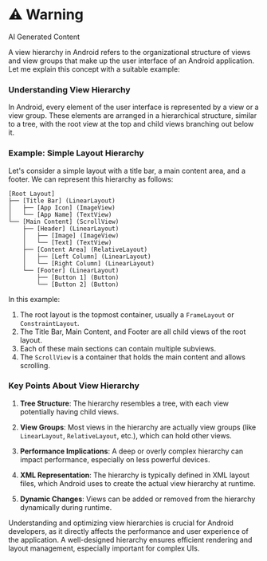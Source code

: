 <div class="warning"><h1>⚠️ Warning</h1><span>AI Generated Content</span></div>

A view hierarchy in Android refers to the organizational structure of views and view groups that make up the user interface of an Android application. Let me explain this concept with a suitable example:

### Understanding View Hierarchy

In Android, every element of the user interface is represented by a view or a view group. These elements are arranged in a hierarchical structure, similar to a tree, with the root view at the top and child views branching out below it.

### Example: Simple Layout Hierarchy

Let's consider a simple layout with a title bar, a main content area, and a footer. We can represent this hierarchy as follows:

```
[Root Layout]
├── [Title Bar] (LinearLayout)
│   ├── [App Icon] (ImageView)
│   └── [App Name] (TextView)
└── [Main Content] (ScrollView)
    ├── [Header] (LinearLayout)
    │   ├── [Image] (ImageView)
    │   └── [Text] (TextView)
    ├── [Content Area] (RelativeLayout)
    │   ├── [Left Column] (LinearLayout)
    │   └── [Right Column] (LinearLayout)
    └── [Footer] (LinearLayout)
        ├── [Button 1] (Button)
        └── [Button 2] (Button)
```

In this example:

1. The root layout is the topmost container, usually a `FrameLayout` or `ConstraintLayout`.
2. The Title Bar, Main Content, and Footer are all child views of the root layout.
3. Each of these main sections can contain multiple subviews.
4. The `ScrollView` is a container that holds the main content and allows scrolling.

### Key Points About View Hierarchy

1. **Tree Structure**: The hierarchy resembles a tree, with each view potentially having child views.

2. **View Groups**: Most views in the hierarchy are actually view groups (like `LinearLayout`, `RelativeLayout`, etc.), which can hold other views.

3. **Performance Implications**: A deep or overly complex hierarchy can impact performance, especially on less powerful devices.

4. **XML Representation**: The hierarchy is typically defined in XML layout files, which Android uses to create the actual view hierarchy at runtime.

5. **Dynamic Changes**: Views can be added or removed from the hierarchy dynamically during runtime.

Understanding and optimizing view hierarchies is crucial for Android developers, as it directly affects the performance and user experience of the application. A well-designed hierarchy ensures efficient rendering and layout management, especially important for complex UIs.
